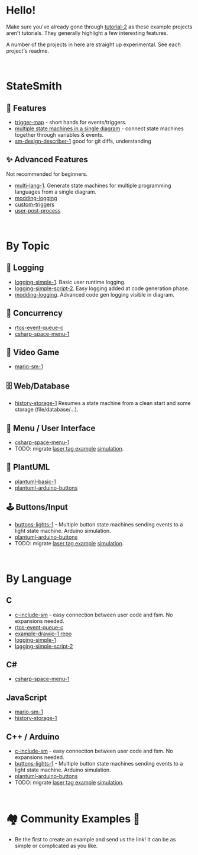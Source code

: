 # Hello!
Make sure you've already gone through [tutorial-2](https://github.com/StateSmith/tutorial-2) as these example projects aren't tutorials. They generally highlight a few interesting features.

A number of the projects in here are straight up experimental. See each project's readme.



<br>

# StateSmith
## 🌟 Features
* [trigger-map](./trigger-map/README.md) - short hands for events/triggers. 
* [multiple state machines in a single diagram](./buttons-lights-1/README.md) - connect state machines together through variables & events.
* [sm-design-describer-1](./sm-design-describer-1/README.md) good for git diffs, understanding

## ✨ Advanced Features
Not recommended for beginners.
* [multi-lang-1](./multi-lang-1/README.md). Generate state machines for multiple programming languages from a single diagram.
* [modding-logging](./modding-logging/README.md)
* [custom-triggers](./custom-triggers/README.md)
* [user-post-process](./user-post-process/README.md)



<br>

# By Topic

## 📝 Logging
* [logging-simple-1](./logging-simple-1/README.md). Basic user runtime logging.
* [logging-simple-script-2](./logging-simple-script-2/README.md). Easy logging added at code generation phase.
* [modding-logging](./modding-logging/README.md). Advanced code gen logging visible in diagram.

## 🔀 Concurrency
* [rtos-event-queue-c](./rtos-event-queue-c/README.md)
* [csharp-space-menu-1](csharp-space-menu-1/README.md)

## 👾 Video Game
* [mario-sm-1](./mario-sm-1/README.md)

## 🗄️ Web/Database
* [history-storage-1](./history-storage-1/README.md) Resumes a state machine from a clean start and some storage (file/database/...).

## 📱 Menu / User Interface
* [csharp-space-menu-1](csharp-space-menu-1/README.md)
* TODO: migrate [laser tag example](https://www.youtube.com/watch?v=9czSDothuzM) [simulation](https://wokwi.com/projects/351165738904453719).

## 🌱 PlantUML
* [plantuml-basic-1](./plantuml-basic-1/README.md)
* [plantuml-arduino-buttons](./plantuml-arduino-buttons/README.md)

## 🕹️ Buttons/Input
* [buttons-lights-1](./buttons-lights-1/README.md) - Multiple button state machines sending events to a light state machine. Arduino simulation.
* [plantuml-arduino-buttons](./plantuml-arduino-buttons/README.md)
* TODO: migrate [laser tag example](https://www.youtube.com/watch?v=9czSDothuzM) [simulation](https://wokwi.com/projects/351165738904453719).

<br>

# By Language

## C
* [c-include-sm](./c-include-sm/README.md) - easy connection between user code and fsm. No expansions needed.
* [rtos-event-queue-c](./rtos-event-queue-c/README.md)
* [example-drawio-1 repo](https://github.com/StateSmith/example-drawio-1)
* [logging-simple-1](./logging-simple-1/README.md)
* [logging-simple-script-2](./logging-simple-script-2/README.md)

## C#
* [csharp-space-menu-1](csharp-space-menu-1/README.md)

## JavaScript
* [mario-sm-1](./mario-sm-1/README.md)
* [history-storage-1](./history-storage-1/README.md)

## C++ / Arduino
* [c-include-sm](./c-include-sm/README.md) - easy connection between user code and fsm. No expansions needed.
* [buttons-lights-1](./buttons-lights-1/README.md) - Multiple button state machines sending events to a light state machine. Arduino simulation.
* [plantuml-arduino-buttons](./plantuml-arduino-buttons/README.md)
* TODO: migrate [laser tag example](https://www.youtube.com/watch?v=9czSDothuzM) [simulation](https://wokwi.com/projects/351165738904453719).

<br>

# 🏘️ Community Examples 🎁
* Be the first to create an example and send us the link! It can be as simple or complicated as you like.
